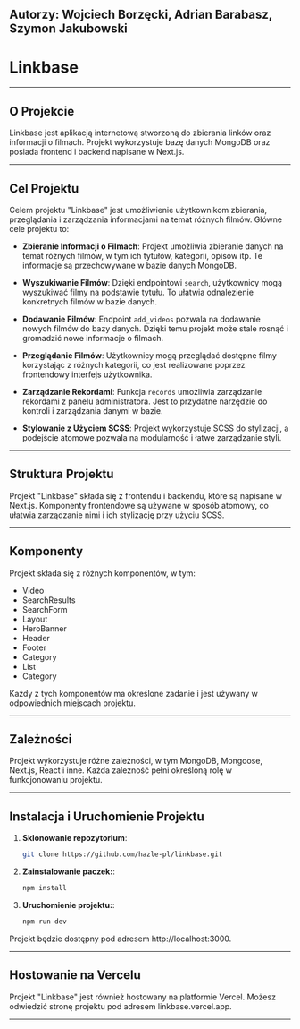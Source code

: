## Autorzy: Wojciech Borzęcki, Adrian Barabasz, Szymon Jakubowski
# Linkbase

---

## O Projekcie

Linkbase jest aplikacją internetową stworzoną do zbierania linków oraz informacji o filmach. Projekt wykorzystuje bazę danych MongoDB oraz posiada frontend i backend napisane w Next.js.

---

## Cel Projektu

Celem projektu "Linkbase" jest umożliwienie użytkownikom zbierania, przeglądania i zarządzania informacjami na temat różnych filmów. Główne cele projektu to:

- **Zbieranie Informacji o Filmach**: Projekt umożliwia zbieranie danych na temat różnych filmów, w tym ich tytułów, kategorii, opisów itp. Te informacje są przechowywane w bazie danych MongoDB.

- **Wyszukiwanie Filmów**: Dzięki endpointowi `search`, użytkownicy mogą wyszukiwać filmy na podstawie tytułu. To ułatwia odnalezienie konkretnych filmów w bazie danych.

- **Dodawanie Filmów**: Endpoint `add_videos` pozwala na dodawanie nowych filmów do bazy danych. Dzięki temu projekt może stale rosnąć i gromadzić nowe informacje o filmach.

- **Przeglądanie Filmów**: Użytkownicy mogą przeglądać dostępne filmy korzystając z różnych kategorii, co jest realizowane poprzez frontendowy interfejs użytkownika.

- **Zarządzanie Rekordami**: Funkcja `records` umożliwia zarządzanie rekordami z panelu administratora. Jest to przydatne narzędzie do kontroli i zarządzania danymi w bazie.

- **Stylowanie z Użyciem SCSS**: Projekt wykorzystuje SCSS do stylizacji, a podejście atomowe pozwala na modularność i łatwe zarządzanie styli.

---

## Struktura Projektu

Projekt "Linkbase" składa się z frontendu i backendu, które są napisane w Next.js. Komponenty frontendowe są używane w sposób atomowy, co ułatwia zarządzanie nimi i ich stylizację przy użyciu SCSS.

---

## Komponenty

Projekt składa się z różnych komponentów, w tym:

- Video
- SearchResults
- SearchForm
- Layout
- HeroBanner
- Header
- Footer
- Category
- List
- Category

Każdy z tych komponentów ma określone zadanie i jest używany w odpowiednich miejscach projektu.

---

## Zależności

Projekt wykorzystuje różne zależności, w tym MongoDB, Mongoose, Next.js, React i inne. Każda zależność pełni określoną rolę w funkcjonowaniu projektu.

---

## Instalacja i Uruchomienie Projektu

1. **Sklonowanie repozytorium**:
   ```bash
   git clone https://github.com/hazle-pl/linkbase.git
    ```

2. **Zainstalowanie paczek:**:
   ```bash
   npm install
    ```
1. **Uruchomienie projektu:**:
   ```bash
   npm run dev
    ```
Projekt będzie dostępny pod adresem http://localhost:3000.

---

## Hostowanie na Vercelu

Projekt "Linkbase" jest również hostowany na platformie Vercel. Możesz odwiedzić stronę projektu pod adresem linkbase.vercel.app.

---